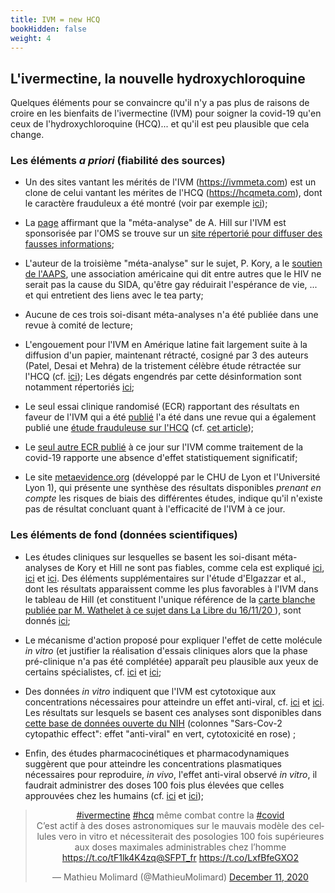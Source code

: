 ```yaml
---
title: IVM = new HCQ
bookHidden: false
weight: 4
---
```


## **L'ivermectine, la nouvelle hydroxychloroquine**

Quelques éléments pour se convaincre qu'il n'y a pas plus de raisons de croire en les bienfaits de l'ivermectine (IVM) pour soigner la covid-19 qu'en ceux de l'hydroxychloroquine (HCQ)... et qu'il est peu plausible que cela change.


### **Les éléments _a priori_ (fiabilité des sources)** 

* Un des sites vantant les mérités de l'IVM (https://ivmmeta.com) est un clone de celui vantant les mérites de l'HCQ (https://hcqmeta.com), dont le caractère frauduleux a été montré (voir par exemple [ici](https://cogid.netlify.app/docs/covid/hcqmeta)); 

* La [page](https://swprs.org/who-preliminary-review-confirms-ivermectin-effectiveness/?amp) affirmant que la "méta-analyse" de A. Hill sur l'IVM est sponsorisée par l'OMS se trouve sur un [site répertorié pour diffuser des fausses informations](https://en.wikipedia.org/wiki/Swiss_Policy_Research); 

* L'auteur de la troisième  "méta-analyse" sur le sujet, P. Kory, a le [soutien de l'AAPS](https://twitter.com/AlexSamTG/status/1342541512261967874), une association américaine qui dit entre autres que le HIV ne serait pas la cause du SIDA, qu'être gay réduirait l'espérance de vie, ... et qui entretient des liens avec le tea party;

* Aucune de ces trois soi-disant méta-analyses n'a été publiée dans une revue à comité de lecture;

* L'engouement pour l'IVM en Amérique latine fait largement suite à la diffusion d'un papier, maintenant rétracté, cosigné par 3 des auteurs (Patel, Desai et Mehra) de la tristement célèbre étude rétractée sur l'HCQ (cf. [ici](https://www.isglobal.org/en/healthisglobal/-/custom-blog-portlet/ivermectin-and-covid-19-how-a-flawed-database-shaped-the-covid-19-response-of-several-latin-american-countries/2877257/0)); Les dégats engendrés par cette désinformation sont notamment répertoriés [ici](https://twitter.com/lionel_case/status/1338766481820164096);

* Le seul essai clinique randomisé (ECR) rapportant des résultats en faveur de l'IVM qui a été [publié](https://www.ijidonline.com/article/S1201-9712(20)32506-6/fulltext) l'a été dans une revue qui a également publié une [étude frauduleuse sur l'HCQ](https://eu.detroitnews.com/story/news/local/michigan/2020/07/31/anthony-fauci-henry-ford-health-hydroxychloroquine-study-flawed/5559367002/) (cf. [cet article](https://rechercheindependante.blogspot.com/2020/12/livermectine-maintenant-contre-la-covid.html));

* Le [seul autre ECR publié](https://www.ijsciences.com/pub/pdf/V92020092378.pdf) à ce jour sur l'IVM comme traitement de la covid-19 rapporte une absence d'effet statistiquement significatif;

* Le site [metaevidence.org](http://metaevidence.org/viewPathology2.aspx?exposition=684&comparator=649&pathology=87&domain=12) (développé par le CHU de Lyon et l'Université Lyon 1), qui présente une synthèse des résultats disponibles _prenant en compte_ les risques de biais des différentes études, indique qu'il n'existe pas de résultat concluant quant à l'efficacité de l'IVM à ce jour.


### **Les éléments de fond (données scientifiques)** 


* Les études cliniques sur lesquelles se basent les soi-disant méta-analyses de Kory et Hill ne sont pas fiables, comme cela est expliqué [ici](https://www.hug.ch/sites/interhug/files/structures/coronavirus/documents/ivermectine-et-covid-19.pdf
), [ici](https://twitter.com/zchagla/status/1345853424827588611) et [ici](https://rechercheindependante.blogspot.com/2020/12/livermectine-maintenant-contre-la-covid.html). Des éléments supplémentaires sur l'étude d'Elgazzar et al., dont les résultats apparaissent comme les plus favorables à l'IVM dans le tableau de Hill (et constituent l'unique référence de la [carte blanche publiée par M. Wathelet à ce sujet dans La Libre du 16/11/20 ](https://www.lalibre.be/debats/opinions/monsieur-le-ministre-un-traitement-et-une-prevention-efficaces-sont-disponibles-contre-le-covid-19-5fb291889978e20e7059d651) ), sont donnés [ici](elgazzar);


* Le mécanisme d'action proposé pour expliquer l'effet de cette molécule _in vitro_ (et justifier la réalisation d'essais cliniques alors que la phase pré-clinique n'a pas été complétée) apparaît peu plausible aux yeux de certains spécialistes, cf. [ici](https://twitter.com/FlorianLemaitr5/status/1338162974733766660?s=20) et [ici](https://www.facebook.com/may.hem.94/posts/10219698444065446);

* Des données _in vitro_ indiquent que l'IVM est cytotoxique aux concentrations nécessaires pour atteindre un effet anti-viral, cf. [ici](https://www.facebook.com/may.hem.94/posts/10221911208703179) et [ici](https://twitter.com/houndcl/status/1268893729366171649). Les résultats sur lesquels se basent ces analyses sont disponibles dans [cette base de données ouverte du NIH](https://opendata.ncats.nih.gov/covid19/databrowser?q=ivermectin) (colonnes "Sars-Cov-2 cytopathic effect": effet "anti-viral" en vert, cytotoxicité en rose) ;

* Enfin, des études pharmacocinétiques et pharmacodynamiques suggèrent que pour atteindre les concentrations plasmatiques nécessaires pour reproduire, _in vivo_, l'effet anti-viral observé _in vitro_, il faudrait administrer des doses 100 fois plus élevées que celles approuvées chez les humains (cf. [ici](https://twitter.com/MathieuMolimard/status/1337405564201152514) et [ici](https://www.20minutes.fr/societe/2935679-20201219-coronavirus-non-ivermectine-medicament-tres-efficace-contre-maladie));

<center>
<blockquote class="twitter-tweet"><p lang="fr" dir="ltr"><a href="https://twitter.com/hashtag/ivermectine?src=hash&amp;ref_src=twsrc%5Etfw">#ivermectine</a> <a href="https://twitter.com/hashtag/hcq?src=hash&amp;ref_src=twsrc%5Etfw">#hcq</a> même combat contre la <a href="https://twitter.com/hashtag/covid?src=hash&amp;ref_src=twsrc%5Etfw">#covid</a> <br>C’est actif à des doses astronomiques sur le mauvais modèle des cellules vero in vitro et nécessiterait des posologies 100 fois supérieures aux doses maximales administrables chez l’homme <a href="https://t.co/tF1lk4K4zq">https://t.co/tF1lk4K4zq</a><a href="https://twitter.com/SFPT_fr?ref_src=twsrc%5Etfw">@SFPT_fr</a> <a href="https://t.co/LxfBfeGXO2">https://t.co/LxfBfeGXO2</a></p>&mdash; Mathieu Molimard (@MathieuMolimard) <a href="https://twitter.com/MathieuMolimard/status/1337405564201152514?ref_src=twsrc%5Etfw">December 11, 2020</a></blockquote></center> <script async src="https://platform.twitter.com/widgets.js" charset="utf-8"></script> 





